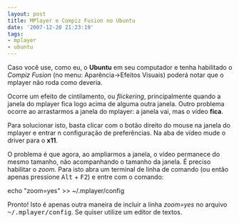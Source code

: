 ```yaml
---
layout: post
title: MPlayer e Compiz Fusion no Ubuntu
date: '2007-12-20 21:23:19'
tags:
- mplayer
- ubuntu
---
```



Caso você use, como eu, o **Ubuntu** em seu computador e tenha habilitado o *Compiz Fusion* (no menu: Aparência->Efeitos Visuais) poderá notar que o mplayer não roda como deveria.

Ocorre um efeito de cintilamento, ou *flickering*, principalmente quando a janela do mplayer fica logo acima de alguma outra janela. Outro problema ocorre ao arrastarmos a janela do mplayer: a janela vai, mas o vídeo **fica**.

Para solucionar isto, basta clicar com o botão direito do mouse na janela do mplayer e entrar n configuração de preferências. Na aba de vídeo mude o driver para o **x11**.

O problema é que agora, ao ampliarmos a janela, o vídeo permanece do mesmo tamanho, não acompanhando o tamanho da janela. É preciso habilitar o *zoom*. Para isto abra um terminal de linha de comando (ou então apenas pressione <kbd class="keys">Alt</kbd> + <kbd class="keys">F2</kbd>) e entre com o comando:

echo "zoom=yes" >> ~/.mplayer/config

Pronto! Isto é apenas outra maneira de incluir a linha *zoom=yes* no arquivo <tt>~/.mplayer/config</tt>. Se quiser utilize um editor de textos.


